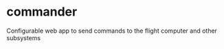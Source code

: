 commander
=========

Configurable web app to send commands to the flight computer and other subsystems
